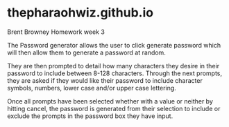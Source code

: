 # thepharaohwiz.github.io
Brent Browney Homework week 3

The Password generator allows the user to click generate password which will then allow them to generate a password at random. 

They are then prompted to detail how many characters they desire in their password to include between 8-128 characters. Through the next prompts, they are asked if they would like their password to include character symbols, numbers, lower case and/or upper case lettering.

Once all prompts have been selected whether with a value or neither by hitting cancel, the password is generated from their selection to include or exclude the prompts in the password box they have input.
